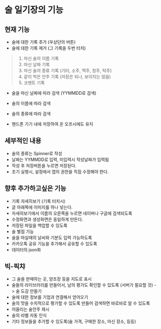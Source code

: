 # 술 일기장의 기능

## 현재 기능

* 술에 대한 기록 추가 (우상단의 버튼)
* 술에 대한 기록 제거 (그 기록을 두번 터치)
> 1. 마신 술의 이름 기록
> 2. 마신 날짜 기록
> 3. 마신 술의 종류 기록 (기타, 소주, 맥주, 청주, 탁주)
> 4. 같이 먹은 안주 기록 (저장은 되나, 보이지는 않음)
> 5. 코멘트 기록

* 술을 마신 날짜에 따라 검색 (YYMMDD로 검색)
* 술의 이름에 따라 검색
* 술의 종류에 따라 검색

* 핸드폰 기기 내에 저장하여 온 오프시에도 유지

## 세부적인 내용

* 술의 종류는 Spinner로 작성
* 날짜는 YYMMDD로 입력, 미입력시 작성날짜가 입력됨
* 작성 후 저장버튼을 누르면 저장된다.
* 초기 실행시, 설정에서 앱의 권한을 직접 수정해야 한다.

## 향후 추가하고싶은 기능

* 기록 자세히보기 (기록 터치시)
* 글 아래쪽에 이미지를 하나 넣는다.
* 자세히보기에서 이름의 오른쪽을 누르면 네이버나 구글에 검색되도록
* 수정화면과 생성화면은 동일하게 만든다.
* 저장된 파일을 백업할 수 있도록
* 술 별점 기능
* 술을 마실때의 날씨와 기분도 입력 가능하도록
* 카카오톡 공유 기능을 추가해서 공유할 수 있도록
* 데이터의 json화

## 빅-픽챠
* 그 술을 판매하는 곳, 양조장 등을 지도로 표시
* 술들의 라이브러리를 만들어서, 남의 평가도 확인할 수 있도록 (서버가 필요할 것) -> 술 도감 만들기
* 술에 대한 정보를 기업과 연결해서 얻어오기
* 술의 맛을 수치적으로 평가할 수 있도록 만들어 검색하면 바로바로 알 수 있도록
* 어울리는 술안주 제시
* 술의 라벨 자동 인식
* 기타 정보들을 추가할 수 있도록(술 가격, 구매한 장소, 마신 장소, 등등)
